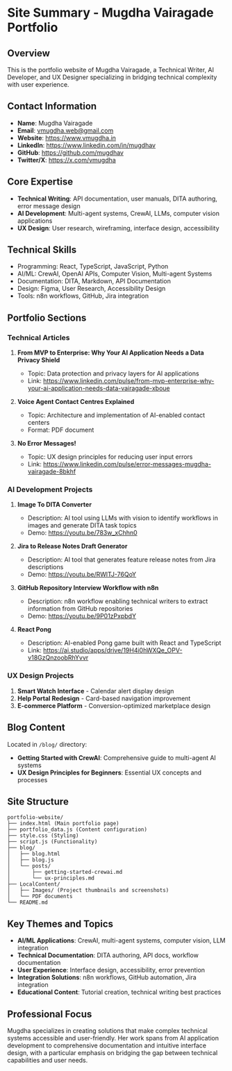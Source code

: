 # Site Summary - Mugdha Vairagade Portfolio

## Overview
This is the portfolio website of Mugdha Vairagade, a Technical Writer, AI Developer, and UX Designer specializing in bridging technical complexity with user experience.

## Contact Information
- **Name**: Mugdha Vairagade
- **Email**: vmugdha.web@gmail.com
- **Website**: https://www.vmugdha.in
- **LinkedIn**: https://www.linkedin.com/in/mugdhav
- **GitHub**: https://github.com/mugdhav
- **Twitter/X**: https://x.com/vmugdha

## Core Expertise
- **Technical Writing**: API documentation, user manuals, DITA authoring, error message design
- **AI Development**: Multi-agent systems, CrewAI, LLMs, computer vision applications
- **UX Design**: User research, wireframing, interface design, accessibility

## Technical Skills
- Programming: React, TypeScript, JavaScript, Python
- AI/ML: CrewAI, OpenAI APIs, Computer Vision, Multi-agent Systems
- Documentation: DITA, Markdown, API Documentation
- Design: Figma, User Research, Accessibility Design
- Tools: n8n workflows, GitHub, Jira integration

## Portfolio Sections

### Technical Articles
1. **From MVP to Enterprise: Why Your AI Application Needs a Data Privacy Shield**
   - Topic: Data protection and privacy layers for AI applications
   - Link: https://www.linkedin.com/pulse/from-mvp-enterprise-why-your-ai-application-needs-data-vairagade-xboue

2. **Voice Agent Contact Centres Explained**
   - Topic: Architecture and implementation of AI-enabled contact centers
   - Format: PDF document

3. **No Error Messages!**
   - Topic: UX design principles for reducing user input errors
   - Link: https://www.linkedin.com/pulse/error-messages-mugdha-vairagade-8bkhf

### AI Development Projects
1. **Image To DITA Converter**
   - Description: AI tool using LLMs with vision to identify workflows in images and generate DITA task topics
   - Demo: https://youtu.be/783w_xChhn0

2. **Jira to Release Notes Draft Generator**
   - Description: AI tool that generates feature release notes from Jira descriptions
   - Demo: https://youtu.be/RWlTJ-76QoY

3. **GitHub Repository Interview Workflow with n8n**
   - Description: n8n workflow enabling technical writers to extract information from GitHub repositories
   - Demo: https://youtu.be/9P01zPxpbdY

4. **React Pong**
   - Description: AI-enabled Pong game built with React and TypeScript
   - Link: https://ai.studio/apps/drive/19H4i0hWXQe_OPV-v18GzQnzoobRhYvvr

### UX Design Projects
1. **Smart Watch Interface** - Calendar alert display design
2. **Help Portal Redesign** - Card-based navigation improvement
3. **E-commerce Platform** - Conversion-optimized marketplace design

## Blog Content
Located in `/blog/` directory:
- **Getting Started with CrewAI**: Comprehensive guide to multi-agent AI systems
- **UX Design Principles for Beginners**: Essential UX concepts and processes

## Site Structure
```
portfolio-website/
├── index.html (Main portfolio page)
├── portfolio_data.js (Content configuration)
├── style.css (Styling)
├── script.js (Functionality)
├── blog/
│   ├── blog.html
│   ├── blog.js
│   └── posts/
│       ├── getting-started-crewai.md
│       └── ux-principles.md
├── LocalContent/
│   ├── Images/ (Project thumbnails and screenshots)
│   └── PDF documents
└── README.md
```

## Key Themes and Topics
- **AI/ML Applications**: CrewAI, multi-agent systems, computer vision, LLM integration
- **Technical Documentation**: DITA authoring, API docs, workflow documentation
- **User Experience**: Interface design, accessibility, error prevention
- **Integration Solutions**: n8n workflows, GitHub automation, Jira integration
- **Educational Content**: Tutorial creation, technical writing best practices

## Professional Focus
Mugdha specializes in creating solutions that make complex technical systems accessible and user-friendly. Her work spans from AI application development to comprehensive documentation and intuitive interface design, with a particular emphasis on bridging the gap between technical capabilities and user needs.